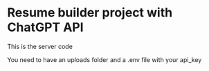 # Resume builder project with ChatGPT API

This is the server code

You need to have an uploads folder and a .env file with your api_key